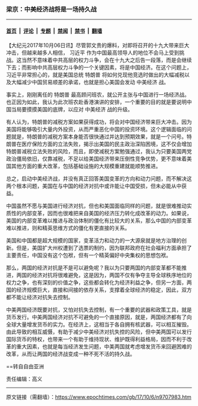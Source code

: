 ### 梁京：中美经济战将是一场持久战

---

#### [首页](../../../..?n9707983) &nbsp;|&nbsp; [评论](../../../../../epoch-comment?n9707983) &nbsp;|&nbsp; [专题](../../../../../epoch-special?n9707983) &nbsp;|&nbsp; [禁闻](../../../../../epoch-news?n9707983) &nbsp;|&nbsp; [禁书](../../../../../books?n9707983) &nbsp;|&nbsp; [翻墙](https://github.com/gfw-breaker/nogfw/blob/master/README.md?n9707983)


<div class="post_content" id="artbody" itemprop="articleBody">
 <!-- article content begin -->
 <p>
  【大纪元2017年10月06日讯】尽管郭文贵的爆料，对即将召开的十九大带来巨大冲击，但越来越多人相信，
  <ok href="https://www.epochtimes.com/gb/tag/%E4%B9%A0%E8%BF%91%E5%B9%B3.html">
   习近平
  </ok>
  作为中国最高领导人的地位不会马上受到挑战。这当然不意味着中共高层的权力斗争，会在十九大之后告一段落，而是会继续下去；而影响中共高层权力斗争的一个关键因素，将是中国经济。在这个问题上，习近平非常担心的，就是美国总统
  <ok href="https://www.epochtimes.com/gb/tag/%E7%89%B9%E6%9C%97%E6%99%AE.html">
   特朗普
  </ok>
  将如何兑现他竞选时做出的大幅减税以及大幅减少中国贸易顺差的承诺，也就是担心美国会发动
  <ok href="https://www.epochtimes.com/gb/tag/%E4%B8%AD%E7%BE%8E%E7%BB%8F%E6%B5%8E.html">
   中美经济
  </ok>
  战。
 </p>
 <p>
  事实上，刚刚离任的
  <ok href="https://www.epochtimes.com/gb/tag/%E7%89%B9%E6%9C%97%E6%99%AE.html">
   特朗普
  </ok>
  最高顾问班农，就公开主张与中国进行一场经济战。也正因为如此，我认为此次班农赴香港演讲的安排，一个重要的目的就是要说明中国当局要摸摸美国的底牌，以应对
  <ok href="https://www.epochtimes.com/gb/tag/%E4%B8%AD%E7%BE%8E%E7%BB%8F%E6%B5%8E.html">
   中美经济
  </ok>
  战的升级。
 </p>
 <p>
  有人认为，特朗普的减税方案如果获得成功，将会对中国经济带来巨大冲击。因为美国将能够吸引大量内外投资，从而严重恶化中国的投资环境。这个逻辑面临的问题就是，特朗普的减税方案本身能否很快通过并达到预期效果，就是一个问号。特朗普在医疗保险方面的立法失败，揭示出美国的民主政治深陷困境，这不仅会增加特朗普减税立法失败的风险，而且，即使减税方案勉强通过，我认为只要美国两党政治僵局依旧，仅靠减税，不足以给美国经济带来压倒性竞争优势，更不意味着美国其他方面的重大改革，包括基础设施的大规模重建就能顺势推进。
 </p>
 <p>
  总之，启动中美经济战，并没有真正回答美国变革的方向和动力问题，而不解决这两个根本问题，美国在与中国的经济对抗中或许能让中国受损，但未必能从中获益。
 </p>
 <p>
  中国虽然不愿与美国进行经济对抗，但也和美国面临同样的问题，就是很难推动实质性的内部变革，因而也很难把来自美国的经济压力转化成改革的动力。如果说，美国的内部变革难以推进与政治体制的僵化有比较大的关系，那么中国的内部变革难以推进，则和精英思维方式的僵化有更直接的关系。
 </p>
 <p>
  美国和中国都是超大规模的国家，变革活力和动力的一大源泉就是地方治理的创新。但是，美国扩大州权遭到了选票的制约，因为联邦政府在社会福利方面承担了主要责任，中国没有这个包袱，但有一个精英偏好中央集权的思想包袱。
 </p>
 <p>
  那么，两国的经济对抗是不是可以避免呢？我以为只要两国的内部变革都不能推进，两国的经济对抗将很难避免，这是因为，两国不仅有争夺主导全球秩序地位的权力之争，也有深刻的价值之争，这些都会转化为经济利益之争，但另一方面，两国的经济规模巨大，直接和间接的依存关系，支撑着全球经济的稳定，因此，双方都不能让经济对抗失去控制。
 </p>
 <p>
  中美两国经济既要对抗，又怕对抗失去控制，有一个重要的武器和政策工具，就是货币发行。中美两国经济对抗不可避免的一个直接原因，就是，两国经济都有了向全球大量增发货币的实力。在经济上，这相当于各自拥有核武器，可以相互摧毁。由此导致的相互威慑，有助于减少中美经济对抗失控的风险，但中美两国可以发行国际货币的特权，也带来一个有助于维持现状、维护既得利益格局，因而不利于改革的重大因素，也就是每当经济发生问题，中美两国就考虑增发货币来回避困难的改革，从而让两国的经济战变成一种不死不活的持久战。
 </p>
 <p>
  ==转自自由亚洲
 </p>
 <p>
  责任编辑：高义
 </p>
 <!-- article content end -->
 <div id="below_article_ad">
 </div>
</div>


---

原文链接（需翻墙）：https://www.epochtimes.com/gb/17/10/6/n9707983.htm